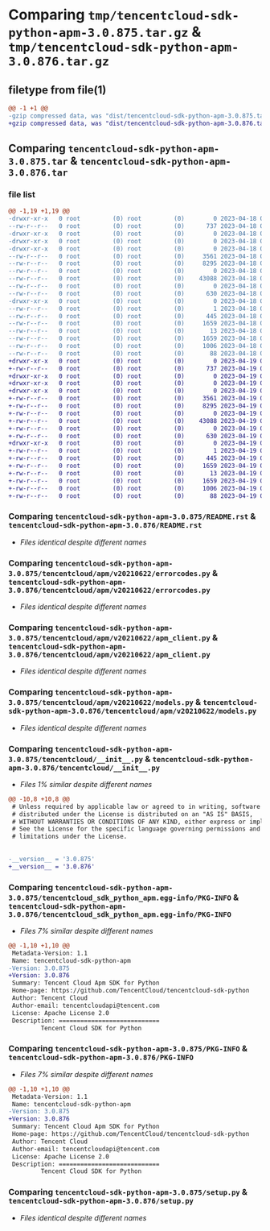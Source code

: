 # Comparing `tmp/tencentcloud-sdk-python-apm-3.0.875.tar.gz` & `tmp/tencentcloud-sdk-python-apm-3.0.876.tar.gz`

## filetype from file(1)

```diff
@@ -1 +1 @@
-gzip compressed data, was "dist/tencentcloud-sdk-python-apm-3.0.875.tar", last modified: Tue Apr 18 00:21:16 2023, max compression
+gzip compressed data, was "dist/tencentcloud-sdk-python-apm-3.0.876.tar", last modified: Wed Apr 19 00:16:51 2023, max compression
```

## Comparing `tencentcloud-sdk-python-apm-3.0.875.tar` & `tencentcloud-sdk-python-apm-3.0.876.tar`

### file list

```diff
@@ -1,19 +1,19 @@
-drwxr-xr-x   0 root         (0) root         (0)        0 2023-04-18 00:21:16.000000 tencentcloud-sdk-python-apm-3.0.875/
--rw-r--r--   0 root         (0) root         (0)      737 2023-04-18 00:21:16.000000 tencentcloud-sdk-python-apm-3.0.875/README.rst
-drwxr-xr-x   0 root         (0) root         (0)        0 2023-04-18 00:21:16.000000 tencentcloud-sdk-python-apm-3.0.875/tencentcloud/
-drwxr-xr-x   0 root         (0) root         (0)        0 2023-04-18 00:21:16.000000 tencentcloud-sdk-python-apm-3.0.875/tencentcloud/apm/
-drwxr-xr-x   0 root         (0) root         (0)        0 2023-04-18 00:21:16.000000 tencentcloud-sdk-python-apm-3.0.875/tencentcloud/apm/v20210622/
--rw-r--r--   0 root         (0) root         (0)     3561 2023-04-18 00:21:16.000000 tencentcloud-sdk-python-apm-3.0.875/tencentcloud/apm/v20210622/errorcodes.py
--rw-r--r--   0 root         (0) root         (0)     8295 2023-04-18 00:21:16.000000 tencentcloud-sdk-python-apm-3.0.875/tencentcloud/apm/v20210622/apm_client.py
--rw-r--r--   0 root         (0) root         (0)        0 2023-04-18 00:21:16.000000 tencentcloud-sdk-python-apm-3.0.875/tencentcloud/apm/v20210622/__init__.py
--rw-r--r--   0 root         (0) root         (0)    43088 2023-04-18 00:21:16.000000 tencentcloud-sdk-python-apm-3.0.875/tencentcloud/apm/v20210622/models.py
--rw-r--r--   0 root         (0) root         (0)        0 2023-04-18 00:21:16.000000 tencentcloud-sdk-python-apm-3.0.875/tencentcloud/apm/__init__.py
--rw-r--r--   0 root         (0) root         (0)      630 2023-04-18 00:21:16.000000 tencentcloud-sdk-python-apm-3.0.875/tencentcloud/__init__.py
-drwxr-xr-x   0 root         (0) root         (0)        0 2023-04-18 00:21:16.000000 tencentcloud-sdk-python-apm-3.0.875/tencentcloud_sdk_python_apm.egg-info/
--rw-r--r--   0 root         (0) root         (0)        1 2023-04-18 00:21:16.000000 tencentcloud-sdk-python-apm-3.0.875/tencentcloud_sdk_python_apm.egg-info/dependency_links.txt
--rw-r--r--   0 root         (0) root         (0)      445 2023-04-18 00:21:16.000000 tencentcloud-sdk-python-apm-3.0.875/tencentcloud_sdk_python_apm.egg-info/SOURCES.txt
--rw-r--r--   0 root         (0) root         (0)     1659 2023-04-18 00:21:16.000000 tencentcloud-sdk-python-apm-3.0.875/tencentcloud_sdk_python_apm.egg-info/PKG-INFO
--rw-r--r--   0 root         (0) root         (0)       13 2023-04-18 00:21:16.000000 tencentcloud-sdk-python-apm-3.0.875/tencentcloud_sdk_python_apm.egg-info/top_level.txt
--rw-r--r--   0 root         (0) root         (0)     1659 2023-04-18 00:21:16.000000 tencentcloud-sdk-python-apm-3.0.875/PKG-INFO
--rw-r--r--   0 root         (0) root         (0)     1006 2023-04-18 00:21:16.000000 tencentcloud-sdk-python-apm-3.0.875/setup.py
--rw-r--r--   0 root         (0) root         (0)       88 2023-04-18 00:21:16.000000 tencentcloud-sdk-python-apm-3.0.875/setup.cfg
+drwxr-xr-x   0 root         (0) root         (0)        0 2023-04-19 00:16:51.000000 tencentcloud-sdk-python-apm-3.0.876/
+-rw-r--r--   0 root         (0) root         (0)      737 2023-04-19 00:16:51.000000 tencentcloud-sdk-python-apm-3.0.876/README.rst
+drwxr-xr-x   0 root         (0) root         (0)        0 2023-04-19 00:16:51.000000 tencentcloud-sdk-python-apm-3.0.876/tencentcloud/
+drwxr-xr-x   0 root         (0) root         (0)        0 2023-04-19 00:16:51.000000 tencentcloud-sdk-python-apm-3.0.876/tencentcloud/apm/
+drwxr-xr-x   0 root         (0) root         (0)        0 2023-04-19 00:16:51.000000 tencentcloud-sdk-python-apm-3.0.876/tencentcloud/apm/v20210622/
+-rw-r--r--   0 root         (0) root         (0)     3561 2023-04-19 00:16:51.000000 tencentcloud-sdk-python-apm-3.0.876/tencentcloud/apm/v20210622/errorcodes.py
+-rw-r--r--   0 root         (0) root         (0)     8295 2023-04-19 00:16:51.000000 tencentcloud-sdk-python-apm-3.0.876/tencentcloud/apm/v20210622/apm_client.py
+-rw-r--r--   0 root         (0) root         (0)        0 2023-04-19 00:16:51.000000 tencentcloud-sdk-python-apm-3.0.876/tencentcloud/apm/v20210622/__init__.py
+-rw-r--r--   0 root         (0) root         (0)    43088 2023-04-19 00:16:51.000000 tencentcloud-sdk-python-apm-3.0.876/tencentcloud/apm/v20210622/models.py
+-rw-r--r--   0 root         (0) root         (0)        0 2023-04-19 00:16:51.000000 tencentcloud-sdk-python-apm-3.0.876/tencentcloud/apm/__init__.py
+-rw-r--r--   0 root         (0) root         (0)      630 2023-04-19 00:16:51.000000 tencentcloud-sdk-python-apm-3.0.876/tencentcloud/__init__.py
+drwxr-xr-x   0 root         (0) root         (0)        0 2023-04-19 00:16:51.000000 tencentcloud-sdk-python-apm-3.0.876/tencentcloud_sdk_python_apm.egg-info/
+-rw-r--r--   0 root         (0) root         (0)        1 2023-04-19 00:16:51.000000 tencentcloud-sdk-python-apm-3.0.876/tencentcloud_sdk_python_apm.egg-info/dependency_links.txt
+-rw-r--r--   0 root         (0) root         (0)      445 2023-04-19 00:16:51.000000 tencentcloud-sdk-python-apm-3.0.876/tencentcloud_sdk_python_apm.egg-info/SOURCES.txt
+-rw-r--r--   0 root         (0) root         (0)     1659 2023-04-19 00:16:51.000000 tencentcloud-sdk-python-apm-3.0.876/tencentcloud_sdk_python_apm.egg-info/PKG-INFO
+-rw-r--r--   0 root         (0) root         (0)       13 2023-04-19 00:16:51.000000 tencentcloud-sdk-python-apm-3.0.876/tencentcloud_sdk_python_apm.egg-info/top_level.txt
+-rw-r--r--   0 root         (0) root         (0)     1659 2023-04-19 00:16:51.000000 tencentcloud-sdk-python-apm-3.0.876/PKG-INFO
+-rw-r--r--   0 root         (0) root         (0)     1006 2023-04-19 00:16:51.000000 tencentcloud-sdk-python-apm-3.0.876/setup.py
+-rw-r--r--   0 root         (0) root         (0)       88 2023-04-19 00:16:51.000000 tencentcloud-sdk-python-apm-3.0.876/setup.cfg
```

### Comparing `tencentcloud-sdk-python-apm-3.0.875/README.rst` & `tencentcloud-sdk-python-apm-3.0.876/README.rst`

 * *Files identical despite different names*

### Comparing `tencentcloud-sdk-python-apm-3.0.875/tencentcloud/apm/v20210622/errorcodes.py` & `tencentcloud-sdk-python-apm-3.0.876/tencentcloud/apm/v20210622/errorcodes.py`

 * *Files identical despite different names*

### Comparing `tencentcloud-sdk-python-apm-3.0.875/tencentcloud/apm/v20210622/apm_client.py` & `tencentcloud-sdk-python-apm-3.0.876/tencentcloud/apm/v20210622/apm_client.py`

 * *Files identical despite different names*

### Comparing `tencentcloud-sdk-python-apm-3.0.875/tencentcloud/apm/v20210622/models.py` & `tencentcloud-sdk-python-apm-3.0.876/tencentcloud/apm/v20210622/models.py`

 * *Files identical despite different names*

### Comparing `tencentcloud-sdk-python-apm-3.0.875/tencentcloud/__init__.py` & `tencentcloud-sdk-python-apm-3.0.876/tencentcloud/__init__.py`

 * *Files 1% similar despite different names*

```diff
@@ -10,8 +10,8 @@
 # Unless required by applicable law or agreed to in writing, software
 # distributed under the License is distributed on an "AS IS" BASIS,
 # WITHOUT WARRANTIES OR CONDITIONS OF ANY KIND, either express or implied.
 # See the License for the specific language governing permissions and
 # limitations under the License.
 
 
-__version__ = '3.0.875'
+__version__ = '3.0.876'
```

### Comparing `tencentcloud-sdk-python-apm-3.0.875/tencentcloud_sdk_python_apm.egg-info/PKG-INFO` & `tencentcloud-sdk-python-apm-3.0.876/tencentcloud_sdk_python_apm.egg-info/PKG-INFO`

 * *Files 7% similar despite different names*

```diff
@@ -1,10 +1,10 @@
 Metadata-Version: 1.1
 Name: tencentcloud-sdk-python-apm
-Version: 3.0.875
+Version: 3.0.876
 Summary: Tencent Cloud Apm SDK for Python
 Home-page: https://github.com/TencentCloud/tencentcloud-sdk-python
 Author: Tencent Cloud
 Author-email: tencentcloudapi@tencent.com
 License: Apache License 2.0
 Description: ============================
         Tencent Cloud SDK for Python
```

### Comparing `tencentcloud-sdk-python-apm-3.0.875/PKG-INFO` & `tencentcloud-sdk-python-apm-3.0.876/PKG-INFO`

 * *Files 7% similar despite different names*

```diff
@@ -1,10 +1,10 @@
 Metadata-Version: 1.1
 Name: tencentcloud-sdk-python-apm
-Version: 3.0.875
+Version: 3.0.876
 Summary: Tencent Cloud Apm SDK for Python
 Home-page: https://github.com/TencentCloud/tencentcloud-sdk-python
 Author: Tencent Cloud
 Author-email: tencentcloudapi@tencent.com
 License: Apache License 2.0
 Description: ============================
         Tencent Cloud SDK for Python
```

### Comparing `tencentcloud-sdk-python-apm-3.0.875/setup.py` & `tencentcloud-sdk-python-apm-3.0.876/setup.py`

 * *Files identical despite different names*

